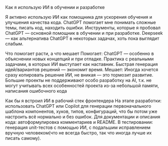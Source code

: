 Как я использую ИИ в обучении и разработке

Я активно использую ИИ как помощника для ускорения обучения и улучшения качества кода. ChatGPT помогает мне понимать сложные темы, писать код, находить ошибки.
Инструменты, которые я пробовал
   ChatGPT — основной помощник в обучении и при разработке.
   Deepseek — как альтернатива ChatGPT в некоторых задачах, хоть пока выглядит слабым.

Что помогает расти, а что мешает
Помогает:
   ChatGPT — особенно в объяснении новых концепций и при отладке.
   Практика с реальными задачами, в которых ИИ выступает как наставник.
   Быстрая генерация идей/вариантов решений — экономит время.
Мешает:
   Иногда хочется сразу копировать решение ИИ, не вникая — это тормозит развитие.
   Большие проекты не поддерживают особо разработку на AI, т.к. не могут учитывать всех особенностей проекта из-за небольшой памяти, написания ошибочного кода

Как бы я встроил ИИ в рабочий стек фронтендера
   На этапе разработки: использовать ChatGPT или Copilot для генерации первоначального шаблона компонентов, хуков, типов, конфигураций, что бы потом уже настроить всё нормально и без ошибок.
   Для документации и описания кода: автоформулировка комментариев и README.
   В тестировании: генерация unit-тестов с помощью ИИ, с подальшим исправлением вручную человеком(что не всегда быстро, так что иногда лучше их писать самому).